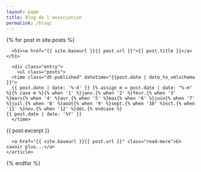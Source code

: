 ```yaml
---
layout: page
title: Blog de l'association
permalink: /blog/
---
```


<div class="posts">
  {% for post in site.posts %}
    <article class="post">

      <h1><a href="{{ site.baseurl }}{{ post.url }}">{{ post.title }}</a></h1>

      <div class="entry">
        <ul class="posts">
      <time class="dt-published" datetime="{{post.date | date_to_xmlschema }}">
      {{ post.date | date: '%-d' }} {% assign m = post.date | date: "%-m" %}{% case m %}{% when '1' %}janv.{% when '2' %}févr.{% when '3' %}mars{% when '4' %}avr.{% when '5' %}mai{% when '6' %}juin{% when '7' %}juil.{% when '8' %}août{% when '9' %}sept.{% when '10' %}oct.{% when '11' %}nov.{% when '12' %}déc.{% endcase %} 
    {{ post.date | date: '%Y' }}  
      </time>
  </ul>
        {{ post.excerpt }}
      </div>

      <a href="{{ site.baseurl }}{{ post.url }}" class="read-more">En savoir plus...</a>
    </article>
  {% endfor %}
</div>
